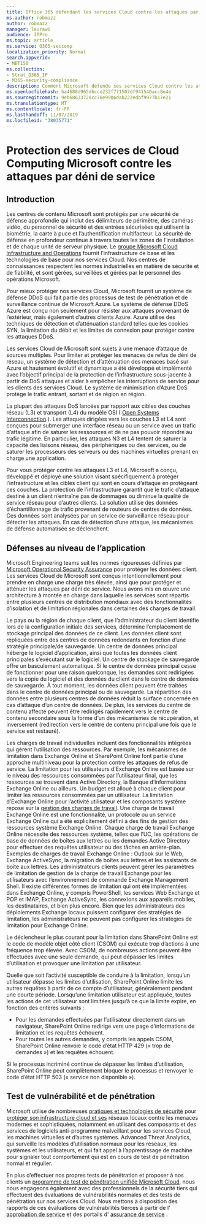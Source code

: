 ```yaml
---
title: Office 365 défendant les services Cloud contre les attaques par déni de service
ms.author: robmazz
author: robmazz
manager: laurawi
audience: ITPro
ms.topic: article
ms.service: O365-seccomp
localization_priority: Normal
search.appverid:
- MET150
ms.collection:
- Strat_O365_IP
- M365-security-compliance
description: Comment Microsoft défende ses services Cloud contre les attaques par déni de service (DoS).
ms.openlocfilehash: ba4688d965d6cce232f771507df941540acc8e4e
ms.sourcegitcommit: 9eb68633728cc78e9906dab222edbf9977b17e21
ms.translationtype: MT
ms.contentlocale: fr-FR
ms.lasthandoff: 11/07/2019
ms.locfileid: "38035771"
---
```

# <a name="defending-microsoft-cloud-services-against-denial-of-service-attacks"></a>Protection des services de Cloud Computing Microsoft contre les attaques par déni de service

## <a name="introduction"></a>Introduction
Les centres de contenu Microsoft sont protégés par une sécurité de défense approfondie qui inclut des délimiteurs de périmètre, des caméras vidéo, du personnel de sécurité et des entrées sécurisées qui utilisent la biométrie, la carte à puce et l’authentification multifacteur. La sécurité de défense en profondeur continue à travers toutes les zones de l’installation et de chaque unité de serveur physique. Le [groupe Microsoft Cloud Infrastructure and Operations](https://www.microsoft.com/cloud-platform/global-datacenters) fournit l’infrastructure de base et les technologies de base pour nos services Cloud. Nos centres de connaissances respectent les normes industrielles en matière de sécurité et de fiabilité, et sont gérées, surveillées et gérées par le personnel des opérations Microsoft.

Pour mieux protéger nos services Cloud, Microsoft fournit un système de défense DDoS qui fait partie des processus de test de pénétration et de surveillance continue de Microsoft Azure. Le système de défense DDoS Azure est conçu non seulement pour résister aux attaques provenant de l’extérieur, mais également d’autres clients Azure. Azure utilise des techniques de détection et d’atténuation standard telles que les cookies SYN, la limitation du débit et les limites de connexion pour protéger contre les attaques DDoS.

Les services Cloud de Microsoft sont sujets à une menace d’attaque de sources multiples. Pour limiter et protéger les menaces de refus de déni de réseau, un système de détection et d’atténuation des menaces basé sur Azure et hautement évolutif et dynamique a été développé et implémenté avec l’objectif principal de la protection de l’infrastructure sous-jacente à partir de DoS attaques et aider à empêcher les interruptions de service pour les clients des services Cloud. Le système de minimisation d’Azure DoS protège le trafic entrant, sortant et de région en région.

La plupart des attaques DoS lancées par rapport aux cibles des couches réseau (L3) et transport (L4) du modèle OSI ( [Open Systems Interconnection](https://docs.microsoft.com/windows-hardware/drivers/network/windows-network-architecture-and-the-osi-model) ). Les attaques dirigées vers les couches L3 et L4 sont conçues pour submerger une interface réseau ou un service avec un trafic d’attaque afin de saturer les ressources et de ne pas pouvoir répondre au trafic légitime. En particulier, les attaques N3 et L4 tentent de saturer la capacité des liaisons réseau, des périphériques ou des services, ou de saturer les processeurs des serveurs ou des machines virtuelles prenant en charge une application.

Pour vous protéger contre les attaques L3 et L4, Microsoft a conçu, développé et déployé une solution visant spécifiquement à protéger l’infrastructure et les cibles client qui sont en cours d’attaque en protégeant ces couches. La protection de l’infrastructure garantit que le trafic d’attaque destiné à un client n’entraîne pas de dommages ou diminue la qualité de service réseau pour d’autres clients. La solution utilise des données d’échantillonnage de trafic provenant de routeurs de centres de données. Ces données sont analysées par un service de surveillance réseau pour détecter les attaques. En cas de détection d’une attaque, les mécanismes de défense automatisée se déclenchent.

## <a name="application-level-defenses"></a>Défenses au niveau de l’application
Microsoft Engineering teams suit les normes rigoureuses définies par [Microsoft Operational Security Assurance](https://www.microsoft.com/SDL/OperationalSecurityAssurance) pour protéger les données client. Les services Cloud de Microsoft sont conçus intentionnellement pour prendre en charge une charge très élevée, ainsi que pour protéger et atténuer les attaques par déni de service. Nous avons mis en œuvre une architecture à montée en charge dans laquelle les services sont répartis entre plusieurs centres de distribution mondiaux avec des fonctionnalités d’isolation et de limitation régionales dans certaines des charges de travail.

Le pays ou la région de chaque client, que l’administrateur du client identifie lors de la configuration initiale des services, détermine l’emplacement de stockage principal des données de ce client. Les données client sont répliquées entre des centres de données redondants en fonction d’une stratégie principale/de sauvegarde. Un centre de données principal héberge le logiciel d’application, ainsi que toutes les données client principales s’exécutant sur le logiciel. Un centre de stockage de sauvegarde offre un basculement automatique. Si le centre de données principal cesse de fonctionner pour une raison quelconque, les demandes sont redirigées vers la copie du logiciel et des données du client dans le centre de données de sauvegarde. À tout moment, les données client peuvent être traitées dans le centre de données principal ou de sauvegarde. La répartition des données entre plusieurs centres de données réduit la surface concernée en cas d’attaque d’un centre de données. De plus, les services du centre de contenu affecté peuvent être redirigés rapidement vers le centre de contenu secondaire sous la forme d’un des mécanismes de récupération, et inversement (redirection vers le centre de contenu principal une fois que le service est restauré).

Les charges de travail individuelles incluent des fonctionnalités intégrées qui gèrent l’utilisation des ressources. Par exemple, les mécanismes de limitation dans Exchange Online et SharePoint Online font partie d’une approche multiniveau pour la protection contre les attaques de refus de service. La limitation pour les utilisateurs d’Exchange Online est basée sur le niveau des ressources consommées par l’utilisateur final, que les ressources se trouvent dans Active Directory, la Banque d’informations Exchange Online ou ailleurs. Un budget est alloué à chaque client pour limiter les ressources consommées par un utilisateur. La limitation d’Exchange Online pour l’activité utilisateur et les composants système repose sur la [gestion des charges de travail](https://technet.microsoft.com/library/jj150503(v=exchg.150).aspx). Une charge de travail Exchange Online est une fonctionnalité, un protocole ou un service Exchange Online qui a été explicitement défini à des fins de gestion des ressources système Exchange Online. Chaque charge de travail Exchange Online nécessite des ressources système, telles que l’UC, les opérations de base de données de boîtes aux lettres ou les demandes Active Directory pour effectuer des requêtes utilisateur ou des tâches en arrière-plan. Exemples de charges de travail Exchange Online : Outlook sur le Web, Exchange ActiveSync, la migration de boîtes aux lettres et les assistants de boîte aux lettres. Les administrateurs clients peuvent gérer les paramètres de limitation de gestion de la charge de travail Exchange pour les utilisateurs avec l’environnement de commande Exchange Management Shell. Il existe différentes formes de limitation qui ont été implémentées dans Exchange Online, y compris PowerShell, les services Web Exchange et POP et IMAP, Exchange ActiveSync, les connexions aux appareils mobiles, les destinataires, et bien plus encore. Bien que les administrateurs des déploiements Exchange locaux puissent configurer des stratégies de limitation, les administrateurs ne peuvent pas configurer les stratégies de limitation pour Exchange Online.

Le déclencheur le plus courant pour la limitation dans SharePoint Online est le code de modèle objet côté client (CSOM) qui exécute trop d’actions à une fréquence trop élevée. Avec CSOM, de nombreuses actions peuvent être effectuées avec une seule demande, qui peut dépasser les limites d’utilisation et provoquer une limitation par utilisateur.

Quelle que soit l’activité susceptible de conduire à la limitation, lorsqu’un utilisateur dépasse les limites d’utilisation, SharePoint Online limite les autres requêtes à partir de ce compte d’utilisateur, généralement pendant une courte période. Lorsqu’une limitation utilisateur est appliquée, toutes les actions de cet utilisateur sont limitées jusqu’à ce que la limite expire, en fonction des critères suivants :
- Pour les demandes effectuées par l’utilisateur directement dans un navigateur, SharePoint Online redirige vers une page d’informations de limitation et les requêtes échouent.
- Pour toutes les autres demandes, y compris les appels CSOM, SharePoint Online renvoie le code d’état HTTP 429 (« trop de demandes ») et les requêtes échouent.

Si le processus incriminé continue de dépasser les limites d’utilisation, SharePoint Online peut complètement bloquer le processus et renvoyer le code d’état HTTP 503 (« service non disponible »).

## <a name="vulnerability-and-penetration-testing"></a>Test de vulnérabilité et de pénétration
Microsoft utilise de nombreuses [pratiques et technologies de sécurité](https://www.microsoft.com/trustcenter/security/threatmanagement) pour [protéger son infrastructure cloud et ses](https://blogs.technet.microsoft.com/hybridcloud/2015/05/05/protecting-your-datacenter-and-cloud-from-emerging-threats/) réseaux locaux contre les menaces modernes et sophistiquées, notamment en utilisant des composants et des services de logiciels anti-programme malveillant pour les services Cloud, les machines virtuelles et d’autres systèmes. Advanced Threat Analytics, qui surveille les modèles d’utilisation normaux pour les réseaux, les systèmes et les utilisateurs, et qui fait appel à l’apprentissage de machine pour signaler tout comportement qui est en cours de test de pénétration normal et régulier.

En plus d’effectuer nos propres tests de pénétration et proposer à nos clients un [programme de test de pénétration unifiée Microsoft Cloud](https://technet.microsoft.com/mt784683), nous nous engageons également avec des professionnels de la sécurité tiers qui effectuent des évaluations de vulnérabilités normales et des tests de pénétration sur nos services Cloud. Nous mettons à disposition des rapports de ces évaluations de vulnérabilités tierces à partir de l' [approbation de service](https://aka.ms/STP) et des portails d' [assurance de service](https://aka.ms/ServiceAssurance) .

